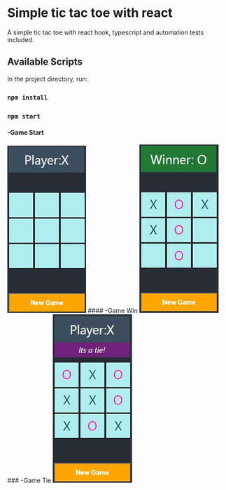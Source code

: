 # Simple tic tac toe with react

A simple tic tac toe with react hook, typescript and automation tests included.


## Available Scripts

In the project directory, run:

### `npm install`
### `npm start`

#### -Game Start
<img src="https://github.com/athangk/my-tic-tac-toe/blob/main/Capture_1.JPG">
#### -Game Win
<img src="https://github.com/athangk/my-tic-tac-toe/blob/main/Capture2_Resized.JPG">
### -Game Tie
<img src="https://github.com/athangk/my-tic-tac-toe/blob/main/Capture3_Resized.JPG">
